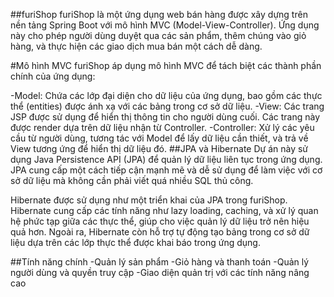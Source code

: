 ##furiShop
furiShop là một ứng dụng web bán hàng được xây dựng trên nền tảng Spring Boot với mô hình MVC (Model-View-Controller). Ứng dụng này cho phép người dùng duyệt qua các sản phẩm, thêm chúng vào giỏ hàng, và thực hiện các giao dịch mua bán một cách dễ dàng.

#Mô hình MVC
furiShop áp dụng mô hình MVC để tách biệt các thành phần chính của ứng dụng:

-Model: Chứa các lớp đại diện cho dữ liệu của ứng dụng, bao gồm các thực thể (entities) được ánh xạ với các bảng trong cơ sở dữ liệu.
-View: Các trang JSP được sử dụng để hiển thị thông tin cho người dùng cuối. Các trang này được render dựa trên dữ liệu nhận từ Controller.
-Controller: Xử lý các yêu cầu từ người dùng, tương tác với Model để lấy dữ liệu cần thiết, và trả về View tương ứng để hiển thị dữ liệu đó.
##JPA và Hibernate
Dự án này sử dụng Java Persistence API (JPA) để quản lý dữ liệu liên tục trong ứng dụng. JPA cung cấp một cách tiếp cận mạnh mẽ và dễ sử dụng để làm việc với cơ sở dữ liệu mà không cần phải viết quá nhiều SQL thủ công.

Hibernate được sử dụng như một triển khai của JPA trong furiShop. Hibernate cung cấp các tính năng như lazy loading, caching, và xử lý quan hệ phức tạp giữa các thực thể, giúp cho việc quản lý dữ liệu trở nên hiệu quả hơn. Ngoài ra, Hibernate còn hỗ trợ tự động tạo bảng trong cơ sở dữ liệu dựa trên các lớp thực thể được khai báo trong ứng dụng.

##Tính năng chính
-Quản lý sản phẩm
-Giỏ hàng và thanh toán
-Quản lý người dùng và quyền truy cập
-Giao diện quản trị với các tính năng nâng cao
